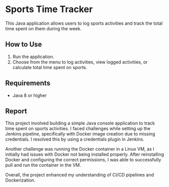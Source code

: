 # Sports Time Tracker

This Java application allows users to log sports activities and track the total time spent on them during the week.

## How to Use
1. Run the application.
2. Choose from the menu to log activities, view logged activities, or calculate total time spent on sports.

## Requirements
- Java 8 or higher

## Report

This project involved building a simple Java console application to track time spent on sports activities. I faced challenges while setting up the Jenkins pipeline, specifically with Docker image creation due to missing credentials. I resolved this by using a credentials plugin in Jenkins.

Another challenge was running the Docker container in a Linux VM, as I initially had issues with Docker not being installed properly. After reinstalling Docker and configuring the correct permissions, I was able to successfully pull and run the container in the VM.

Overall, the project enhanced my understanding of CI/CD pipelines and Dockerization.
